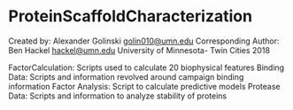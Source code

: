 # ProteinScaffoldCharacterization
Created by: Alexander Golinski golin010@umn.edu
Corresponding Author: Ben Hackel hackel@umn.edu
University of Minnesota- Twin Cities 
2018

FactorCalculation: Scripts used to calculate 20 biophysical features
Binding Data: Scripts and information revolved around campaign binding information
Factor Analysis: Script to calculate predictive models 
Protease Data: Scripts and information to analyze stability of proteins
